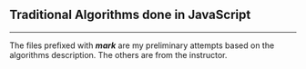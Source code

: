 ## Traditional Algorithms done in JavaScript
-------------------------
The files prefixed with ***mark*** are my preliminary attempts based on the algorithms description. The others are from the instructor.